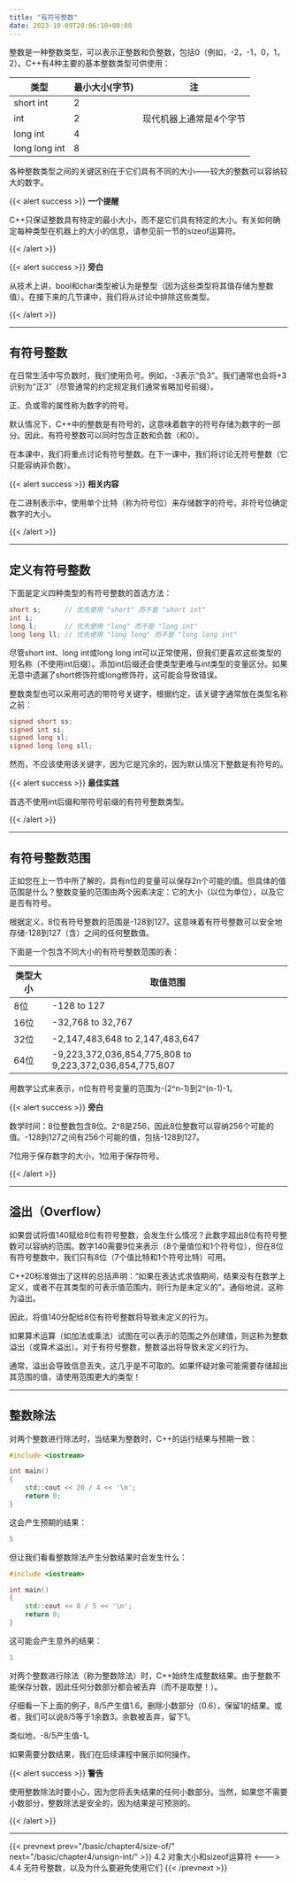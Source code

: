 ```yaml
---
title: "有符号整数"
date: 2023-10-09T20:06:10+08:00
---
```


整数是一种整数类型，可以表示正整数和负整数，包括0（例如，-2，-1，0，1，2）。C++有4种主要的基本整数类型可供使用：

|  类型 |  最小大小(字节)  |  注 |
|  ----  | ----  | ----  |
| short int | 2 |  |
| int | 2 | 现代机器上通常是4个字节 |
| long int | 4 |  |
| long long int | 8 |  |

各种整数类型之间的关键区别在于它们具有不同的大小——较大的整数可以容纳较大的数字。

{{< alert success >}}
**一个提醒**

C++只保证整数具有特定的最小大小，而不是它们具有特定的大小。有关如何确定每种类型在机器上的大小的信息，请参见前一节的sizeof运算符。

{{< /alert >}}

{{< alert success >}}
**旁白**

从技术上讲，bool和char类型被认为是整型（因为这些类型将其值存储为整数值）。在接下来的几节课中，我们将从讨论中排除这些类型。

{{< /alert >}}

***
## 有符号整数

在日常生活中写负数时，我们使用负号。例如，-3表示“负3”。我们通常也会将+3识别为“正3”（尽管通常的约定规定我们通常省略加号前缀）。

正、负或零的属性称为数字的符号。

默认情况下，C++中的整数是有符号的，这意味着数字的符号存储为数字的一部分。因此，有符号整数可以同时包含正数和负数（和0）。

在本课中，我们将重点讨论有符号整数。在下一课中，我们将讨论无符号整数（它只能容纳非负数）。

{{< alert success >}}
**相关内容**

在二进制表示中，使用单个比特（称为符号位）来存储数字的符号。非符号位确定数字的大小。

{{< /alert >}}

***
## 定义有符号整数

下面是定义四种类型的有符号整数的首选方法：

```C++
short s;      // 优先使用 "short" 而不是 "short int"
int i;
long l;       // 优先使用 "long" 而不是 "long int"
long long ll; // 优先使用 "long long" 而不是 "long long int"
```

尽管short int、long int或long long int可以正常使用，但我们更喜欢这些类型的短名称（不使用int后缀）。添加int后缀还会使类型更难与int类型的变量区分。如果无意中遗漏了short修饰符或long修饰符，这可能会导致错误。

整数类型也可以采用可选的带符号关键字，根据约定，该关键字通常放在类型名称之前：

```C++
signed short ss;
signed int si;
signed long sl;
signed long long sll;
```

然而，不应该使用该关键字，因为它是冗余的，因为默认情况下整数是有符号的。

{{< alert success >}}
**最佳实践**

首选不使用int后缀和带符号前缀的有符号整数类型。

{{< /alert >}}

***
## 有符号整数范围

正如您在上一节中所了解的，具有n位的变量可以保存2n个可能的值。但具体的值范围是什么？整数变量的范围由两个因素决定：它的大小（以位为单位），以及它是否有符号。

根据定义，8位有符号整数的范围是-128到127。这意味着有符号整数可以安全地存储-128到127（含）之间的任何整数值。

下面是一个包含不同大小的有符号整数范围的表：

|  类型大小 |  取值范围  |
|  ----  | ----  |
| 8位 | -128 to 127 |
| 16位 | -32,768 to 32,767 |
| 32位 | -2,147,483,648 to 2,147,483,647 |
| 64位 | -9,223,372,036,854,775,808 to 9,223,372,036,854,775,807 |

用数学公式来表示，n位有符号变量的范围为-(2^n-1)到2^(n-1)-1。

{{< alert success >}}
**旁白**

数学时间：8位整数包含8位。2^8是256，因此8位整数可以容纳256个可能的值。-128到127之间有256个可能的值，包括-128到127。

7位用于保存数字的大小，1位用于保存符号。

{{< /alert >}}

***
## 溢出（Overflow）

如果尝试将值140赋给8位有符号整数，会发生什么情况？此数字超出8位有符号整数可以容纳的范围。数字140需要9位来表示（8个量值位和1个符号位），但在8位有符号整数中，我们只有8位（7个值比特和1个符号比特）可用。

C++20标准做出了这样的总括声明：“如果在表达式求值期间，结果没有在数学上定义，或者不在其类型的可表示值范围内，则行为是未定义的”。通俗地说，这称为溢出。

因此，将值140分配给8位有符号整数将导致未定义的行为。

如果算术运算（如加法或乘法）试图在可以表示的范围之外创建值，则这称为整数溢出（或算术溢出）。对于有符号整数，整数溢出将导致未定义的行为。

通常，溢出会导致信息丢失，这几乎是不可取的。如果怀疑对象可能需要存储超出其范围的值，请使用范围更大的类型！

***
## 整数除法

对两个整数进行除法时，当结果为整数时，C++的运行结果与预期一致：

```C++
#include <iostream>

int main()
{
    std::cout << 20 / 4 << '\n';
    return 0;
}
```

这会产生预期的结果：

```C++
5
```

但让我们看看整数除法产生分数结果时会发生什么：

```C++
#include <iostream>

int main()
{
    std::cout << 8 / 5 << '\n';
    return 0;
}
```

这可能会产生意外的结果：

```C++
1
```

对两个整数进行除法（称为整数除法）时，C++始终生成整数结果。由于整数不能保存分数，因此任何分数部分都会被丢弃（而不是取整！）。

仔细看一下上面的例子，8/5产生值1.6。删除小数部分（0.6），保留1的结果。或者，我们可以说8/5等于1余数3。余数被丢弃，留下1。

类似地，-8/5产生值-1。

如果需要分数结果，我们在后续课程中展示如何操作。

{{< alert success >}}
**警告**

使用整数除法时要小心，因为您将丢失结果的任何小数部分。当然，如果您不需要小数部分，整数除法是安全的，因为结果是可预测的。

{{< /alert >}}

***

{{< prevnext prev="/basic/chapter4/size-of/" next="/basic/chapter4/unsign-int/" >}}
4.2 对象大小和sizeof运算符
<--->
4.4 无符号整数，以及为什么要避免使用它们
{{< /prevnext >}}
